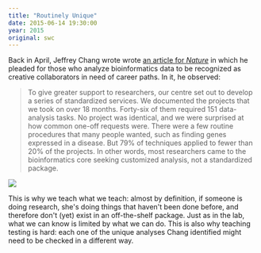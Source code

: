 ```yaml
---
title: "Routinely Unique"
date: 2015-06-14 19:30:00
year: 2015
original: swc
---
```

<p>
  Back in April,
  Jeffrey Chang wrote wrote
  <a href="http://www.nature.com/news/core-services-reward-bioinformaticians-1.17251">an article for <em>Nature</em></a>
  in which he pleaded for those who analyze bioinformatics data
  to be recognized as creative collaborators in need of career paths.
  In it, he observed:
</p>
<blockquote>
  <p>
    To give greater support to researchers,
    our centre set out to develop a series of standardized services.
    We documented the projects that we took on over 18 months.
    Forty-six of them required 151 data-analysis tasks.
    No project was identical,
    and we were surprised at how common one-off requests were.
    There were a few routine procedures that many people wanted,
    such as finding genes expressed in a disease.
    But 79% of techniques applied to fewer than 20% of the projects.
    In other words,
    most researchers came to the bioinformatics core seeking customized analysis,
    not a standardized package.
  </p>
</blockquote>
<p>
  <img src="{{'/files/2015/06/Bio2.jpg' | relative_url}}" class="responsive" />
</p>
<p>
  This is why we teach what we teach:
  almost by definition,
  if someone is doing research,
  she's doing things that haven't been done before,
  and therefore don't (yet) exist in an off-the-shelf package.
  Just as in the lab,
  what we can know is limited by what we can do.
  This is also why
  teaching testing is hard:
  each one of the unique analyses Chang identified might need to be checked in a different way.
</p>
